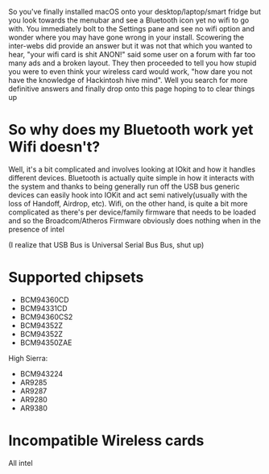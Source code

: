 So you've finally installed macOS onto your desktop/laptop/smart fridge but you look towards the menubar and see a Bluetooth icon yet no wifi to go with. You immediately bolt to the Settings pane and see no wifi option and wonder where you may have gone wrong in your install. Scowering the inter-webs did provide an answer but it was not that which you wanted to hear, "your wifi card is shit ANON!" said some user on a forum with far too many ads and a broken layout. They then proceeded to tell you how stupid you were to even think your wireless card would work, "how dare you not have the knowledge of Hackintosh hive mind". Well you search for more definitive answers and finally drop onto this page hoping to to clear things up

# So why does my Bluetooth work yet Wifi doesn't?

Well, it's a bit complicated and involves looking at IOkit and how it handles different devices. Bluetooth is actually quite simple in how it interacts with the system and thanks to being generally run off the USB bus generic devices can easily hook into IOKit and act semi natively(usually with the loss of Handoff, Airdrop, etc). Wifi, on the other hand, is quite a bit more complicated as there's per device/family firmware that needs to be loaded and so the Broadcom/Atheros Firmware obviously does nothing when in the presence of intel

(I realize that USB Bus is Universal Serial Bus Bus, shut up)

# Supported chipsets

* BCM94360CD
* BCM94331CD
* BCM94360CS2
* BCM94352Z
* BCM94352Z
* BCM94350ZAE

High Sierra:

* BCM943224
* AR9285
* AR9287
* AR9280
* AR9380

# Incompatible Wireless cards

All intel

